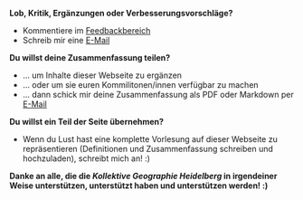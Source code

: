 **Lob, Kritik, Ergänzungen oder Verbesserungsvorschläge?**

- Kommentiere im [Feedbackbereich](/about/feedback.md) 
- Schreib mir eine [E-Mail](/about/kontakt.md)

**Du willst deine Zusammenfassung teilen?**
- ... um Inhalte dieser Webseite zu ergänzen
- ... oder um sie euren Kommilitonen/innen verfügbar zu machen
- ... dann schick mir deine Zusammenfassung als PDF oder Markdown per [E-Mail](/about/kontakt.md)

**Du willst ein Teil der Seite übernehmen?**
- Wenn du Lust hast eine komplette Vorlesung auf dieser Webseite zu repräsentieren (Definitionen und Zusammenfassung schreiben und hochzuladen), schreibt mich an! :)

**Danke an alle, die die *Kollektive Geographie Heidelberg* in irgendeiner Weise unterstützen, unterstützt haben und unterstützen werden! :)**
